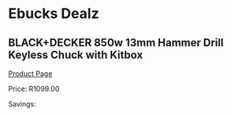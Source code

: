 
# Ebucks Dealz
## BLACK+DECKER 850w 13mm Hammer Drill Keyless Chuck with Kitbox
[Product Page](https://www.ebucks.com/web/shop/productSelected.do?prodId=1010838171&catId=1158501552)

Price: R1099.00

Savings: 


	